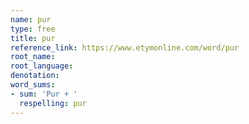 ```yaml
---
name: pur
type: free
title: pur
reference_link: https://www.etymonline.com/word/pur
root_name: 
root_language: 
denotation: 
word_sums:
- sum: 'Pur + '
  respelling: pur
---
```

